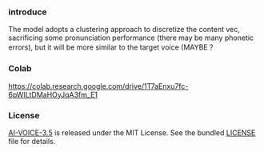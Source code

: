 ### introduce

The model adopts a clustering approach to discretize the content vec,
sacrificing some pronunciation performance (there may be many phonetic errors), but it will be more similar to the target voice (MAYBE？

### Colab

https://colab.research.google.com/drive/1T7aEnxu7fc-6pWILtDMaHOyJqA3fm_E1

### License

[AI-VOICE-3.5](https://github.com/MRiwu/AI-VOICE-3.5) is released under the MIT License. See the bundled [LICENSE](./LICENSE) file for details.


